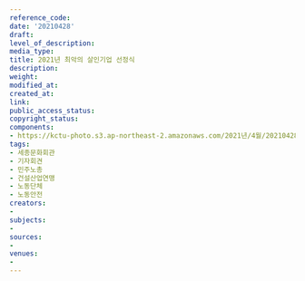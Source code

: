 ```yaml
---
reference_code: 
date: '20210428'
draft: 
level_of_description: 
media_type: 
title: 2021년 최악의 살인기업 선정식
description: 
weight: 
modified_at: 
created_at: 
link: 
public_access_status: 
copyright_status: 
components:
- https://kctu-photo.s3.ap-northeast-2.amazonaws.com/2021년/4월/20210428-2021년+최악의+살인기업+선정식_세종문화회관_기자회견_민주노총_건설산업연맹_노동단체_노동안전/_1DX0475.jpg
tags:
- 세종문화회관
- 기자회견
- 민주노총
- 건설산업연맹
- 노동단체
- 노동안전
creators:
- 
subjects:
- 
sources:
- 
venues:
- 
---
```

